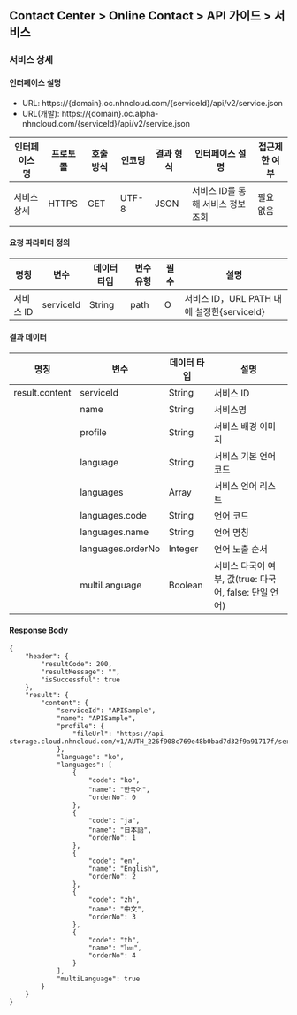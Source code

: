 ## Contact Center > Online Contact > API 가이드 > 서비스 

### 서비스 상세
#### 인터페이스 설명

- URL: https://{domain}.oc.nhncloud.com/{serviceId}/api/v2/service.json
- URL(개발): https://{domain}.oc.alpha-nhncloud.com/{serviceId}/api/v2/service.json

|인터페이스 명|프로토콜|호출방식|인코딩|결과 형식|인터페이스 설명|접근제한 여부|
|------------|-------|--------|-----|--------|--------------|------------|
|서비스 상세  |HTTPS  |GET    |UTF-8|JSON    |서비스 ID를 통해 서비스 정보 조회|필요 없음|

#### 요청 파라미터 정의
|명칭	|변수	|데이터 타입	|변수 유형|필수	|설명|
|-------|------|---------------|--------|----|----|
|서비스 ID |serviceId	|String	|path	|O    |서비스 ID，URL PATH 내에 설정한{serviceId}|

#### 결과 데이터
|명칭	|변수	|데이터 타입	|설명|
|-----|----|-----------|------|
|result.content	|serviceId	    |String		|서비스 ID|
|	            |name	        |String		|서비스명|
|	            |profile	    |String		|서비스 배경 이미지|
|	            |language	    |String		|서비스 기본 언어 코드|
|	            |languages	    |Array		|서비스 언어 리스트|
|	            |languages.code	|String		|언어 코드|
|	            |languages.name	|String		|언어 명칭|
|	            |languages.orderNo	|Integer		|언어 노출 순서|
|	            |multiLanguage	|Boolean		|서비스 다국어 여부, 값(true: 다국어, false: 단일 언어)|

#### Response Body
```
{
    "header": {
        "resultCode": 200,
        "resultMessage": "",
        "isSuccessful": true
    },
    "result": {
        "content": {
            "serviceId": "APISample",
            "name": "APISample",
            "profile": {
                "fileUrl": "https://api-storage.cloud.nhncloud.com/v1/AUTH_226f908c769e48b0bad7d32f9a91717f/service_alpha/WopqM8euoYw89B7i/27316eba2a8a4089b72a9cf18a83e144.png"
            },
            "language": "ko",
            "languages": [
                {
                    "code": "ko",
                    "name": "한국어",
                    "orderNo": 0
                },
                {
                    "code": "ja",
                    "name": "日本語",
                    "orderNo": 1
                },
                {
                    "code": "en",
                    "name": "English",
                    "orderNo": 2
                },
                {
                    "code": "zh",
                    "name": "中文",
                    "orderNo": 3
                },
                {
                    "code": "th",
                    "name": "ไทย",
                    "orderNo": 4
                }
            ],
            "multiLanguage": true
        }
    }
}
```